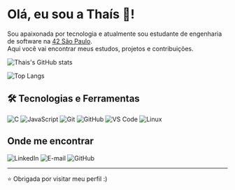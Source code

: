 # Olá, eu sou a Thaís 👋!

Sou apaixonada por tecnologia e atualmente sou estudante de engenharia de software na [42 São Paulo](https://www.42sp.org.br/).  
Aqui você vai encontrar meus estudos, projetos e contribuições.

![Thais's GitHub stats](https://github-readme-stats.vercel.app/api?username=thais98fer&show_icons=true&theme=tokyonight)

![Top Langs](https://github-readme-stats.vercel.app/api/top-langs/?username=thais98fer&layout=compact&theme=tokyonight)

## 🛠 Tecnologias e Ferramentas

![C](https://img.shields.io/badge/C-00599C?style=for-the-badge&logo=c&logoColor=white) ![JavaScript](https://img.shields.io/badge/JavaScript-F7DF1E?style=for-the-badge&logo=javascript&logoColor=black) ![Git](https://img.shields.io/badge/GIT-F05032?style=for-the-badge&logo=git&logoColor=white) ![GitHub](https://img.shields.io/badge/GitHub-181717?style=for-the-badge&logo=github&logoColor=white) ![VS Code](https://img.shields.io/badge/VSCode-007ACC?style=for-the-badge&logo=visualstudiocode&logoColor=white) ![Linux](https://img.shields.io/badge/Linux-FCC624?style=for-the-badge&logo=linux&logoColor=black)

## Onde me encontrar

![LinkedIn](https://img.shields.io/badge/LinkedIn-0A66C2?style=for-the-badge&logo=linkedin&logoColor=white)
![E-mail](https://img.shields.io/badge/Email-0078D4?style=for-the-badge&logo=microsoftoutlook&logoColor=white)
![GitHub](https://img.shields.io/badge/GitHub-181717?style=for-the-badge&logo=github&logoColor=white)

---

⭐ Obrigada por visitar meu perfil :)
